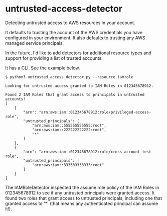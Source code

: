 # untrusted-access-detector

Detecting untrusted access to AWS resources in your account. 

It defaults to trusting the account of the AWS credentials you have configured in your environment. It also defaults to trusting any AWS managed service principals. 

In the future, I'd like to add detectors for additional resource types and support for providing a list of trusted accounts.

It has a CLI. See the example below. 

```
$ python3 untrusted_access_detector.py --resource iamrole

Looking for untrusted access granted to IAM Roles in 012345678912.

Found 2 IAM Roles that grant access to principals in untrusted accounts!
[
    {
        "arn": "arn:aws:iam::012345678912:role/privileged-access-role",
        "untrusted_principals": [
            "arn:aws:iam::555555555555:root",
            "arn:aws:iam::222222222222:root",
            "*"
        ]
    },
    {
        "arn": "arn:aws:iam::012345678912:role/cross-account-test-role",
        "untrusted_principals": [
            "arn:aws:iam::333333333333:root"
        ]
    }
]
```

The IAMRoleDetector inspected the assume role policy of the IAM Roles in 012345678912 to see if any untrusted principals were granted access. It found two roles that grant access to untrusted principals, including one that granted access to '*' (that means any authenticated principal can assume it!).
